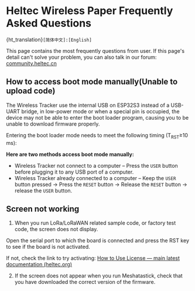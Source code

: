 # Heltec Wireless Paper Frequently Asked Questions
{ht_translation}`[简体中文]:[English]`

This page contains the most frequently questions from user. If this page's detail can't solve your problem, you can also talk in our forum: [community.heltec.cn](http://community.heltec.cn/)

## How to access boot mode manually(Unable to upload code)

The Wireless Tracker use the internal USB on ESP32S3 instead of a USB-UART bridge, in low-power mode or when a special pin is occupied, the device may not be able to enter the boot loader program, causing you to be unable to download firmware properly.

Entering the boot loader mode needs to meet the following timing (T<sub>RST</sub>≥10 ms):

**Here are two methods access boot mode manually:**

- Wireless Tracker not connect to a computer – Press the `USER` button before plugging it to any USB port of a computer.
- Wireless Tracker already connected to a computer – Keep the `USER` button pressed → Press the `RESET` button → Release the `RESET` button → release the `USER` button.

## Screen not working

1. When you run LoRa/LoRaWAN related sample code, or factory test code, the screen does not display. 

Open the serial port to which the board is connected and press the RST key to see if the board is not activated.

If not, check the link to try activating: [How to Use License — main latest documentation (heltec.org)](https://docs.heltec.org/general/how_to_use_license.html)

2. If the screen does not appear when you run Meshatastick, check that you have downloaded the correct version of the firmware.
